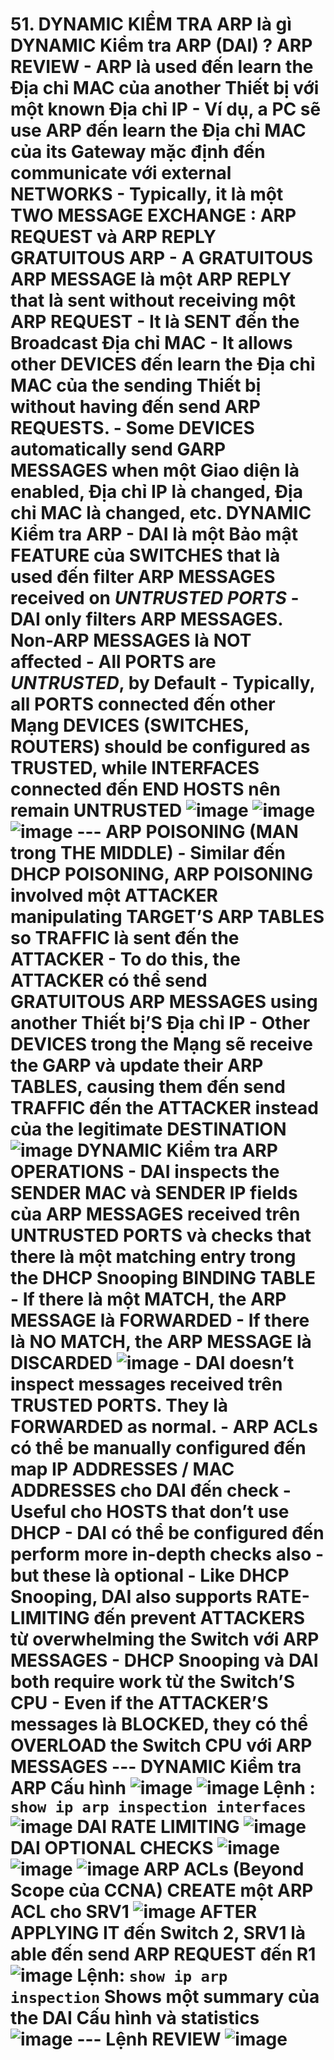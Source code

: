 # 51. DYNAMIC KIỂM TRA ARP là gì DYNAMIC Kiểm tra ARP (DAI) ? ARP REVIEW - ARP là used đến learn the Địa chỉ MAC của another Thiết bị với một known Địa chỉ IP - Ví dụ, a PC sẽ use ARP đến learn the Địa chỉ MAC của its Gateway mặc định đến communicate với external NETWORKS - Typically, it là một TWO MESSAGE EXCHANGE : ARP REQUEST và ARP REPLY GRATUITOUS ARP - A GRATUITOUS ARP MESSAGE là một ARP REPLY that là sent without receiving một ARP REQUEST - It là SENT đến the Broadcast Địa chỉ MAC - It allows other DEVICES đến learn the Địa chỉ MAC của the sending Thiết bị without having đến send ARP REQUESTS. - Some DEVICES automatically send GARP MESSAGES when một Giao diện là enabled, Địa chỉ IP là changed, Địa chỉ MAC là changed, etc. DYNAMIC Kiểm tra ARP - DAI là một Bảo mật FEATURE của SWITCHES that là used đến filter ARP MESSAGES received on *UNTRUSTED PORTS* - DAI only filters ARP MESSAGES. Non-ARP MESSAGES là NOT affected - All PORTS are *UNTRUSTED*, by Default - Typically, all PORTS connected đến other Mạng DEVICES (SWITCHES, ROUTERS) should be configured as TRUSTED, while INTERFACES connected đến END HOSTS nên remain UNTRUSTED ![image](https://github.com/psaumur/CCNA/assets/106411237/02da32ef-654c-4755-abcd-ea8230df4029) ![image](https://github.com/psaumur/CCNA/assets/106411237/29744383-746e-47be-8220-ba1a641a7a11) ![image](https://github.com/psaumur/CCNA/assets/106411237/6848c2b5-e866-4023-9ad9-c18f63aa6bb5) --- ARP POISONING (MAN trong THE MIDDLE) - Similar đến DHCP POISONING, ARP POISONING involved một ATTACKER manipulating TARGET’S ARP TABLES so TRAFFIC là sent đến the ATTACKER - To do this, the ATTACKER có thể send GRATUITOUS ARP MESSAGES using another Thiết bị’S Địa chỉ IP - Other DEVICES trong the Mạng sẽ receive the GARP và update their ARP TABLES, causing them đến send TRAFFIC đến the ATTACKER instead của the legitimate DESTINATION ![image](https://github.com/psaumur/CCNA/assets/106411237/aae80c8f-2673-4c04-a206-9b646f5c1f08) DYNAMIC Kiểm tra ARP OPERATIONS - DAI inspects the SENDER MAC và SENDER IP fields của ARP MESSAGES received trên UNTRUSTED PORTS và checks that there là một matching entry trong the DHCP Snooping BINDING TABLE - If there là một MATCH, the ARP MESSAGE là FORWARDED - If there là NO MATCH, the ARP MESSAGE là DISCARDED ![image](https://github.com/psaumur/CCNA/assets/106411237/060f3d3a-b2fd-46a1-8b3c-7a6839985c87) - DAI doesn’t inspect messages received trên TRUSTED PORTS. They là FORWARDED as normal. - ARP ACLs có thể be manually configured đến map IP ADDRESSES / MAC ADDRESSES cho DAI đến check - Useful cho HOSTS that don’t use DHCP - DAI có thể be configured đến perform more in-depth checks also - but these là optional - Like DHCP Snooping, DAI also supports RATE-LIMITING đến prevent ATTACKERS từ overwhelming the Switch với ARP MESSAGES - DHCP Snooping và DAI both require work từ the Switch’S CPU - Even if the ATTACKER’S messages là BLOCKED, they có thể OVERLOAD the Switch CPU với ARP MESSAGES --- DYNAMIC Kiểm tra ARP Cấu hình ![image](https://github.com/psaumur/CCNA/assets/106411237/4a91bd7b-626a-4d64-b69a-308d65bbdda4) ![image](https://github.com/psaumur/CCNA/assets/106411237/774765fa-4918-4cd9-bb64-57130968c359) Lệnh : `show ip arp inspection interfaces` ![image](https://github.com/psaumur/CCNA/assets/106411237/e64a568e-e5c6-442b-98f7-4fe829ff7519) DAI RATE LIMITING ![image](https://github.com/psaumur/CCNA/assets/106411237/6400e059-2c8c-4369-827d-7774fddd57eb) DAI OPTIONAL CHECKS ![image](https://github.com/psaumur/CCNA/assets/106411237/0e6b780a-16ef-466a-bfd3-8dd2cdace4ad) ![image](https://github.com/psaumur/CCNA/assets/106411237/1f109b81-9c9b-4acd-9557-0b652ba29b8d) ![image](https://github.com/psaumur/CCNA/assets/106411237/dd78740a-4f41-43aa-8ed2-3fa574acc0f9) ARP ACLs (Beyond Scope của CCNA) CREATE một ARP ACL cho SRV1 ![image](https://github.com/psaumur/CCNA/assets/106411237/cf121a75-45b2-4e2d-a35f-320e3f5491fa) AFTER APPLYING IT đến Switch 2, SRV1 là able đến send ARP REQUEST đến R1 ![image](https://github.com/psaumur/CCNA/assets/106411237/582feed0-1915-4f59-b3b9-9db37854c6e1) Lệnh: `show ip arp inspection` Shows một summary của the DAI Cấu hình và statistics ![image](https://github.com/psaumur/CCNA/assets/106411237/684e694a-5b0a-4f85-b135-b288a8c4c6ec) --- Lệnh REVIEW ![image](https://github.com/psaumur/CCNA/assets/106411237/4cb7dc28-b09d-4a98-8d43-aca2cdf6180b) 